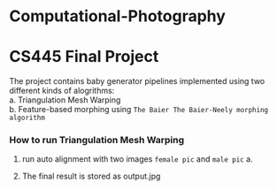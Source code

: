 # Computational-Photography

# CS445 Final Project

The project contains baby generator pipelines implemented using two different kinds of alogrithms:   
a. Triangulation Mesh Warping  
b. Feature-based morphing using `The Baier The Baier-Neely morphing algorithm`

### How to run Triangulation Mesh Warping  
1. run auto alignment with two images `female pic` and `male pic`
   a. 

9. The final result is stored as output.jpg
